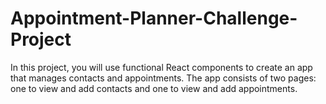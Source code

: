 # Appointment-Planner-Challenge-Project
In this project, you will use functional React components to create an app that manages contacts and appointments. The app consists of two pages: one to view and add contacts and one to view and add appointments.
